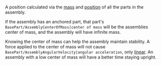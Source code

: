 A position calculated via the [mass](https://developer.roblox.com/en-us/api-reference/property/BasePart/Mass) and [position](https://developer.roblox.com/en-us/api-reference/property/BasePart/Position) of all the parts in the assembly.

If the assembly has an anchored part, that part's `BasePart/AssemblyCenterOfMass|center of mass` will be the assemblies center of mass, and the assembly will have infinite mass.

Knowing the center of mass can help the assembly maintain stability. A force applied to the center of mass will not cause `BasePart/AssemblyAngularVelocity|angular acceleration`, only [linear](https://developer.roblox.com/en-us/api-reference/property/BasePart/AssemblyLinearVelocity). An assembly with a low center of mass will have a better time staying upright.